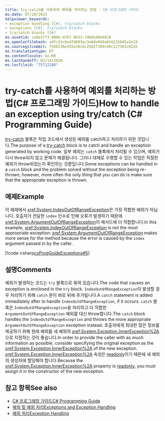 ```yaml
---
title: try-catch를 사용하여 예외를 처리하는 방법 - C# 프로그래밍 가이드
ms.date: 07/20/2015
helpviewer_keywords:
- exception handling [C#], try/catch blocks
- exceptions [C#], try/catch blocks
- try/catch blocks [C#]
ms.assetid: ca8e3773-980e-4767-8633-7408540e9818
ms.openlocfilehash: adfc53cbe4fd603ac3a6de6b9a0162320d5a2e19
ms.sourcegitcommit: 7588136e355e10cbc2582f389c90c127363c02a5
ms.translationtype: HT
ms.contentlocale: ko-KR
ms.lasthandoff: 03/14/2020
ms.locfileid: "75712288"
---
```

# <a name="how-to-handle-an-exception-using-trycatch-c-programming-guide"></a><span data-ttu-id="0d298-102">try-catch를 사용하여 예외를 처리하는 방법(C# 프로그래밍 가이드)</span><span class="sxs-lookup"><span data-stu-id="0d298-102">How to handle an exception using try/catch (C# Programming Guide)</span></span>
<span data-ttu-id="0d298-103">[try-catch](../../language-reference/keywords/try-catch.md) 블록은 작업 코드에서 생성된 예외를 catch하고 처리하기 위한 것입니다.</span><span class="sxs-lookup"><span data-stu-id="0d298-103">The purpose of a [try-catch](../../language-reference/keywords/try-catch.md) block is to catch and handle an exception generated by working code.</span></span> <span data-ttu-id="0d298-104">일부 예외는 `catch` 블록에서 처리될 수 있으며, 예외가 다시 throw되지 않고 문제가 해결됩니다. 그러나 대체로 수행할 수 있는 작업은 적절한 예외가 throw되었는지 확인하는 것뿐입니다.</span><span class="sxs-lookup"><span data-stu-id="0d298-104">Some exceptions can be handled in a `catch` block and the problem solved without the exception being re-thrown; however, more often the only thing that you can do is make sure that the appropriate exception is thrown.</span></span>  
  
## <a name="example"></a><span data-ttu-id="0d298-105">예제</span><span class="sxs-lookup"><span data-stu-id="0d298-105">Example</span></span>  
 <span data-ttu-id="0d298-106">이 예제에서 <xref:System.IndexOutOfRangeException>은 가장 적합한 예외가 아닙니다. 호출자가 전달한 `index` 인수로 인해 오류가 발생하기 때문에 <xref:System.ArgumentOutOfRangeException>이 메서드에 더 적합합니다.</span><span class="sxs-lookup"><span data-stu-id="0d298-106">In this example, <xref:System.IndexOutOfRangeException> is not the most appropriate exception: <xref:System.ArgumentOutOfRangeException> makes more sense for the method because the error is caused by the `index` argument passed in by the caller.</span></span>  
  
 [!code-csharp[csProgGuideExceptions#5](~/samples/snippets/csharp/VS_Snippets_VBCSharp/csProgGuideExceptions/CS/Exceptions.cs#5)]  
  
## <a name="comments"></a><span data-ttu-id="0d298-107">설명</span><span class="sxs-lookup"><span data-stu-id="0d298-107">Comments</span></span>  
 <span data-ttu-id="0d298-108">예외가 발생하는 코드는 `try` 블록으로 묶여 있습니다.</span><span class="sxs-lookup"><span data-stu-id="0d298-108">The code that causes an exception is enclosed in the `try` block.</span></span> <span data-ttu-id="0d298-109">`IndexOutOfRangeException`이 발생할 경우 처리하기 위해 `catch` 문이 바로 뒤에 추가됩니다.</span><span class="sxs-lookup"><span data-stu-id="0d298-109">A `catch` statement is added immediately after to handle `IndexOutOfRangeException`, if it occurs.</span></span> <span data-ttu-id="0d298-110">`catch` 블록은 `IndexOutOfRangeException`을 처리하고 더 적합한 `ArgumentOutOfRangeException` 예외를 대신 throw합니다.</span><span class="sxs-lookup"><span data-stu-id="0d298-110">The `catch` block handles the `IndexOutOfRangeException` and throws the more appropriate `ArgumentOutOfRangeException` exception instead.</span></span> <span data-ttu-id="0d298-111">호출자에게 최대한 많은 정보를 제공하기 위해 원래 예외를 새 예외의 <xref:System.Exception.InnerException%2A>으로 지정하는 것이 좋습니다.</span><span class="sxs-lookup"><span data-stu-id="0d298-111">In order to provide the caller with as much information as possible, consider specifying the original exception as the <xref:System.Exception.InnerException%2A> of the new exception.</span></span> <span data-ttu-id="0d298-112"><xref:System.Exception.InnerException%2A> 속성은 [readonly](../../language-reference/keywords/readonly.md)이기 때문에 새 예외의 생성자에 할당해야 합니다.</span><span class="sxs-lookup"><span data-stu-id="0d298-112">Because the <xref:System.Exception.InnerException%2A> property is [readonly](../../language-reference/keywords/readonly.md), you must assign it in the constructor of the new exception.</span></span>  
  
## <a name="see-also"></a><span data-ttu-id="0d298-113">참고 항목</span><span class="sxs-lookup"><span data-stu-id="0d298-113">See also</span></span>

- [<span data-ttu-id="0d298-114">C# 프로그래밍 가이드</span><span class="sxs-lookup"><span data-stu-id="0d298-114">C# Programming Guide</span></span>](../index.md)
- [<span data-ttu-id="0d298-115">예외 및 예외 처리</span><span class="sxs-lookup"><span data-stu-id="0d298-115">Exceptions and Exception Handling</span></span>](./index.md)
- [<span data-ttu-id="0d298-116">예외 처리</span><span class="sxs-lookup"><span data-stu-id="0d298-116">Exception Handling</span></span>](./exception-handling.md)
